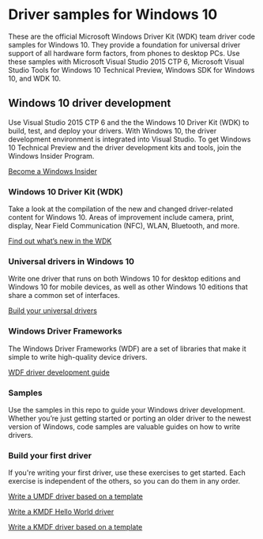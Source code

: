 # Driver samples for Windows 10 #
These are the official Microsoft Windows Driver Kit (WDK) team driver code samples for Windows 10. They provide a foundation for universal driver support of all hardware form factors, from phones to desktop PCs. Use these samples with Microsoft Visual Studio 2015 CTP 6, Microsoft Visual Studio Tools for Windows 10 Technical Preview, Windows SDK for Windows 10, and WDK 10.

## Windows 10 driver development ##
Use Visual Studio 2015 CTP 6 and the the Windows 10 Driver Kit (WDK) to build, test, and deploy your drivers. With Windows 10, the driver development environment is integrated into Visual Studio. To get Windows 10 Technical Preview and the driver development kits and tools, join the Windows Insider Program.

[Become a Windows Insider](https://insider.windows.com/ "Become a Windows Insider")

### Windows 10 Driver Kit (WDK) ###
Take a look at the compilation of the new and changed driver-related content for Windows 10. Areas of improvement include camera, print, display, Near Field Communication (NFC), WLAN, Bluetooth, and more.

[Find out what’s new in the WDK](http://go.microsoft.com/fwlink/?LinkId=528349 "Find out what’s new in the WDK")

### Universal drivers in Windows 10 ###
Write one driver that runs on both Windows 10 for desktop editions and Windows 10 for mobile devices, as well as other Windows 10 editions that share a common set of interfaces.

[Build your universal drivers](http://go.microsoft.com/fwlink/p/?LinkId=524488 "Build your universal drivers")

### Windows Driver Frameworks ###
The Windows Driver Frameworks (WDF) are a set of libraries that make it simple to write high-quality device drivers.

[WDF driver development guide](http://go.microsoft.com/fwlink/p/?LinkId=524489 "WDF driver development guide")

### Samples ###
Use the samples in this repo to guide your Windows driver development. Whether you’re just getting started or porting an older driver to the newest version of Windows, code samples are valuable guides on how to write drivers.

### Build your first driver ###
If you're writing your first driver, use these exercises to get started. Each exercise is independent of the others, so you can do them in any order.

[Write a UMDF driver based on a template](http://go.microsoft.com/fwlink/p/?LinkId=524492 "Write a UMDF driver based on a template")

[Write a KMDF Hello World driver](http://go.microsoft.com/fwlink/p/?LinkId=524493 "Write a KMDF Hello World driver")

[Write a KMDF driver based on a template](http://go.microsoft.com/fwlink/p/?LinkId=524494 "Write a KMDF driver based on a template")


